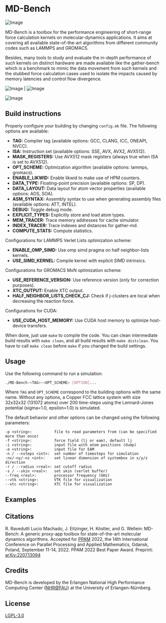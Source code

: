 # MD-Bench

![Image](figures/features-v3.png "MD-Bench Features")

MD-Bench is a toolbox for the performance engineering of short-range force calculation kernels on molecular-dynamics applications.
It aims at covering all available state-of-the-art algorithms from different community codes such as LAMMPS and GROMACS.

Besides, many tools to study and evaluate the in-depth performance of such kernels on distinct hardware are made available like the gather-bench which is a benchmark to mimic the data movement from such kernels and the stubbed force calculation cases used to isolate the impacts caused by memory latencies and control flow divergence.

![Image](figures/verlet_v2.png "Verlet Lists") | ![Image](figures/gromacs_mxn_v2.png "GROMACS MxN")

![Image](figures/stub_new_v3.png "Stubbed cases")

## Build instructions

Properly configure your building by changing `config.mk` file. The following options are available:

- **TAG:** Compiler tag (available options: GCC, CLANG, ICC, ONEAPI, NVCC).
- **ISA:** Instruction set (available options: SSE, AVX, AVX2, AVX512).
- **MASK\_REGISTERS:** Use AVX512 mask registers (always true when ISA is set to AVX512).
- **OPT\_SCHEME:** Optimization algorithm (available options: lammps, gromacs).
- **ENABLE\_LIKWID:** Enable likwid to make use of HPM counters.
- **DATA\_TYPE:** Floating-point precision (available options: SP, DP).
- **DATA\_LAYOUT:** Data layout for atom vector properties (available options: AOS, SOA).
- **ASM\_SYNTAX:** Assembly syntax to use when generating assembly files (available options: ATT, INTEL).
- **DEBUG:** Toggle debug mode.
- **EXPLICIT\_TYPES:** Explicitly store and load atom types.
- **MEM\_TRACER:** Trace memory addresses for cache simulator.
- **INDEX\_TRACER:** Trace indexes and distances for gather-md.
- **COMPUTE\_STATS:** Compute statistics.

Configurations for LAMMPS Verlet Lists optimization scheme:
- **ENABLE\_OMP\_SIMD:** Use omp simd pragma on half neighbor-lists kernels.
- **USE\_SIMD\_KERNEL:** Compile kernel with explicit SIMD intrinsics.

Configurations for GROMACS MxN optimization scheme:
- **USE\_REFERENCE\_VERSION:** Use reference version (only for correction purposes).
- **XTC\_OUTPUT:** Enable XTC output.
- **HALF\_NEIGHBOR\_LISTS\_CHECK\_CJ:** Check if j-clusters are local when decreasing the reaction force.

Configurations for CUDA:
- **USE\_CUDA\_HOST\_MEMORY:** Use CUDA host memory to optimize host-device transfers.

When done, just use `make` to compile the code.
You can clean intermediate build results with `make clean`, and all build results with `make distclean`.
You have to call `make clean` before `make` if you changed the build settings.

## Usage

Use the following command to run a simulation:

```bash
./MD-Bench-<TAG>-<OPT_SCHEME> [OPTION]...
```

Where `TAG` and `OPT_SCHEME` correspond to the building options with the same name.
Without any options, a Copper FCC lattice system with size 32x32x32 (131072 atoms) over 200 time-steps using the Lennard-Jones potential (sigma=1.0, epsilon=1.0) is simulated.

The default behavior and other options can be changed using the following parameters:
```
-p <string>:          file to read parameters from (can be specified more than once)
-f <string>:          force field (lj or eam), default lj
-i <string>:          input file with atom positions (dump)
-e <string>:          input file for EAM
-n / --nsteps <int>:  set number of timesteps for simulation
-nx/-ny/-nz <int>:    set linear dimension of systembox in x/y/z direction
-r / --radius <real>: set cutoff radius
-s / --skin <real>:   set skin (verlet buffer)
--freq <real>:        processor frequency (GHz)
--vtk <string>:       VTK file for visualization
--xtc <string>:       XTC file for visualization
```

## Examples

## Citations

R. Ravedutti Lucio Machado, J. Eitzinger, H. Köstler, and G. Wellein: MD-Bench: A generic proxy-app toolbox for state-of-the-art molecular dynamics algorithms. Accepted for [PPAM](https://ppam.edu.pl/) 2022, the 14th International Conference on Parallel Processing and Applied Mathematics, Gdansk, Poland, September 11-14, 2022. PPAM 2022 Best Paper Award. Preprint: [arXiv:2207.13094](https://arxiv.org/abs/2207.13094)

## Credits

MD-Bench is developed by the Erlangen National High Performance Computing Center ([NHR@FAU](https://hpc.fau.de/)) at the University of Erlangen-Nürnberg.

## License

[LGPL-3.0](https://github.com/RRZE-HPC/MD-Bench/blob/master/LICENSE)
